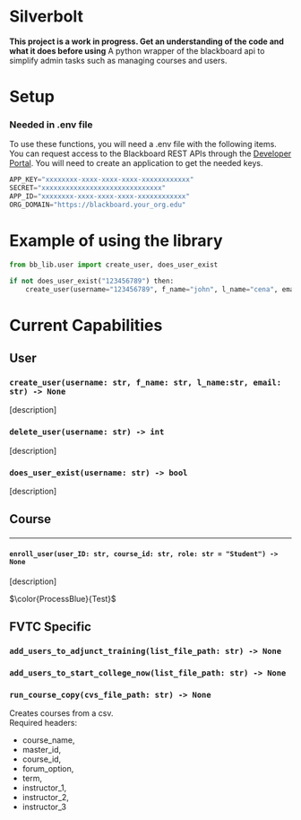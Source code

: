 # Silverbolt 

**This project is a work in progress. Get an understanding of the code and what it does before using**
A python wrapper of the blackboard api to simplify admin tasks such as managing courses and users.  


# Setup 
### Needed in .env file
To use these functions, you will need a .env file with the following items. 
You can request access to the Blackboard REST APIs through the [Developer Portal](https://developer.blackboard.com/). You will need to create an application to get the needed keys. 
```javascript
APP_KEY="xxxxxxxx-xxxx-xxxx-xxxx-xxxxxxxxxxxx"
SECRET="xxxxxxxxxxxxxxxxxxxxxxxxxxxxxx"
APP_ID="xxxxxxxx-xxxx-xxxx-xxxx-xxxxxxxxxxxx"
ORG_DOMAIN="https://blackboard.your_org.edu"
```

# Example of using the library 
```python
from bb_lib.user import create_user, does_user_exist

if not does_user_exist("123456789") then:
    create_user(username="123456789", f_name="john", l_name="cena", email="youcantseeme@email.com")
```

# Current Capabilities  

## User
### `create_user(username: str, f_name: str, l_name:str, email: str) -> None`
[description]
### `delete_user(username: str) -> int`
[description]
### `does_user_exist(username: str) -> bool`
[description]

## Course<hr>

#### `enroll_user(user_ID: str, course_id: str, role: str = "Student") -> None`
[description]

$\color{ProcessBlue}{Test}$

## FVTC Specific


### `add_users_to_adjunct_training(list_file_path: str) -> None`
### `add_users_to_start_college_now(list_file_path: str) -> None`
### `run_course_copy(cvs_file_path: str) -> None`
Creates courses from a csv. <br>
Required headers:
- course_name,
- master_id,
- course_id,
- forum_option,
- term,
- instructor_1,
- instructor_2,
- instructor_3
